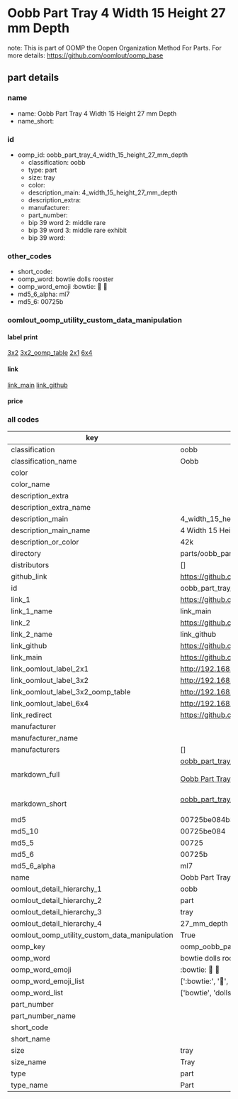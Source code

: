 # Oobb Part Tray 4 Width 15 Height 27 mm Depth  

note: This is part of OOMP the Oopen Organization Method For Parts. For more details: https://github.com/oomlout/oomp_base

##  part details
  







### name
* name: Oobb Part Tray 4 Width 15 Height 27 mm Depth
* name_short: 
### id
* oomp_id: oobb_part_tray_4_width_15_height_27_mm_depth
  * classification: oobb
  * type: part
  * size: tray
  * color: 
  * description_main: 4_width_15_height_27_mm_depth
  * description_extra: 
  * manufacturer: 
  * part_number: 
  * bip 39 word 2: middle rare
  * bip 39 word 3: middle rare exhibit
  * bip 39 word: 

### other_codes
* short_code: 
* oomp_word: bowtie dolls rooster
* oomp_word_emoji :bowtie: :dolls: :rooster:
* md5_6_alpha: ml7
* md5_6: 00725b






### oomlout_oomp_utility_custom_data_manipulation
#### label print
[3x2](http://192.168.1.245:1112/?label=oomp%20ml7)
[3x2_oomp_table](http://192.168.1.108:1112/?label=oomp%20ml7)
[2x1](http://192.168.1.242:1112/?label=oomp%20ml7)
[6x4](http://192.168.1.55:1112/?label=oomp%20ml7)    

#### link

[link_main](https://github.com/oomlout/oomlout_oomp_version_1_messy/tree/main/parts/oobb_part_tray_4_width_15_height_27_mm_depth) [link_github](https://github.com/oomlout/oomlout_oomp_version_1_messy/tree/main/parts/oobb_part_tray_4_width_15_height_27_mm_depth)                             

#### price







### all codes 
| key | value |  
| --- | --- |  
| classification | oobb |  
| classification_name | Oobb |  
| color |  |  
| color_name |  |  
| description_extra |  |  
| description_extra_name |  |  
| description_main | 4_width_15_height_27_mm_depth |  
| description_main_name | 4 Width 15 Height 27 mm Depth |  
| description_or_color | 42k |  
| directory | parts/oobb_part_tray_4_width_15_height_27_mm_depth |  
| distributors | [] |  
| github_link | https://github.com/oomlout/oomlout_oomp_part_src/tree/main/parts/oobb_part_tray_4_width_15_height_27_mm_depth |  
| id | oobb_part_tray_4_width_15_height_27_mm_depth |  
| link_1 | https://github.com/oomlout/oomlout_oomp_version_1_messy/tree/main/parts/oobb_part_tray_4_width_15_height_27_mm_depth |  
| link_1_name | link_main |  
| link_2 | https://github.com/oomlout/oomlout_oomp_version_1_messy/tree/main/parts/oobb_part_tray_4_width_15_height_27_mm_depth |  
| link_2_name | link_github |  
| link_github | https://github.com/oomlout/oomlout_oomp_version_1_messy/tree/main/parts/oobb_part_tray_4_width_15_height_27_mm_depth |  
| link_main | https://github.com/oomlout/oomlout_oomp_version_1_messy/tree/main/parts/oobb_part_tray_4_width_15_height_27_mm_depth |  
| link_oomlout_label_2x1 | http://192.168.1.242:1112/?label=oomp%20ml7 |  
| link_oomlout_label_3x2 | http://192.168.1.245:1112/?label=oomp%20ml7 |  
| link_oomlout_label_3x2_oomp_table | http://192.168.1.108:1112/?label=oomp%20ml7 |  
| link_oomlout_label_6x4 | http://192.168.1.55:1112/?label=oomp%20ml7 |  
| link_redirect | https://github.com/oomlout/oomlout_oomp_version_1_messy/tree/main/parts/oobb_part_tray_4_width_15_height_27_mm_depth |  
| manufacturer |  |  
| manufacturer_name |  |  
| manufacturers | [] |  
| markdown_full | [oobb_part_tray_4_width_15_height_27_mm_depth](none)<br>[](none)<br>[Oobb Part Tray 4 Width 15 Height 27 Mm Depth](none)<br><br> |  
| markdown_short | [oobb_part_tray_4_width_15_height_27_mm_depth](none)<br><br> |  
| md5 | 00725be084b3b53e1c96a5529f2c8462 |  
| md5_10 | 00725be084 |  
| md5_5 | 00725 |  
| md5_6 | 00725b |  
| md5_6_alpha | ml7 |  
| name | Oobb Part Tray 4 Width 15 Height 27 mm Depth |  
| oomlout_detail_hierarchy_1 | oobb |  
| oomlout_detail_hierarchy_2 | part |  
| oomlout_detail_hierarchy_3 | tray |  
| oomlout_detail_hierarchy_4 | 27_mm_depth |  
| oomlout_oomp_utility_custom_data_manipulation | True |  
| oomp_key | oomp_oobb_part_tray_4_width_15_height_27_mm_depth |  
| oomp_word | bowtie dolls rooster |  
| oomp_word_emoji | :bowtie: :dolls: :rooster: |  
| oomp_word_emoji_list | [':bowtie:', ':dolls:', ':rooster:'] |  
| oomp_word_list | ['bowtie', 'dolls', 'rooster'] |  
| part_number |  |  
| part_number_name |  |  
| short_code |  |  
| short_name |  |  
| size | tray |  
| size_name | Tray |  
| type | part |  
| type_name | Part |  
